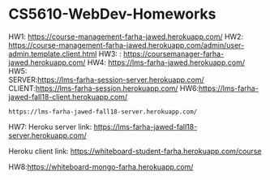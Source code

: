 # CS5610-WebDev-Homeworks
HW1:  https://course-management-farha-jawed.herokuapp.com/
HW2:  https://course-management-farha-jawed.herokuapp.com/admin/user-admin.template.client.html
HW3: : https://coursemanager-farha-jawed.herokuapp.com/
HW4: https://lms-farha-jawed.herokuapp.com/
HW5:  
SERVER:https://lms-farha-session-server.herokuapp.com/
CLIENT:https://lms-farha-session.herokuapp.com/
HW6:https://lms-farha-jawed-fall18-client.herokuapp.com/

    https://lms-farha-jawed-fall18-server.herokuapp.com/

HW7: Heroku server link: https://lms-farha-jawed-fall18-server.herokuapp.com/

Heroku client link: https://whiteboard-student-farha.herokuapp.com/course

HW8:https://whiteboard-mongo-farha.herokuapp.com/
